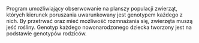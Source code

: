 Program umożliwiający obserwowanie na planszy populacji zwierząt, których kierunek poruszania uwarunkowany jest genotypem każdego z nich. By przetrwać oraz mieć możliwość rozmnażania się, zwierzęta muszą jeść rośliny. Genotyp każdego nowonarodzonego dziecka tworzony jest na podstawie genotypów rodziców.
